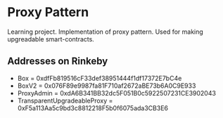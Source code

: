# Proxy Pattern

Learning project. Implementation of proxy pattern. Used for making upgreadable
smart-contracts.

## Addresses on Rinkeby

- Box = 0xdfFb819516cF33def38951444f1df17372E7bC4e
- BoxV2 = 0x076F89e9987fa81F710af2672aBE73b6A0C9E933
- ProxyAdmin = 0xdA6B341BB32dc5F051B0c5922507231CE3902043
- TransparentUpgradeableProxy = 0xF5a113Aa5c9bd3c8812218F5b0f6075ada3CB3E6
